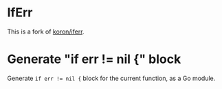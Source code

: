 # IfErr

This is a fork of [koron/iferr](https://github.com/koron/iferr).

# Generate "if err != nil {" block

Generate `if err != nil {` block for the current function, as a Go module.

